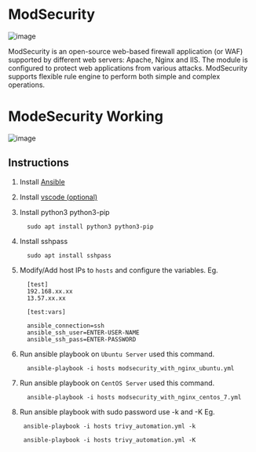 # ModSecurity

![image](https://raw.githubusercontent.com/owasp-modsecurity/ModSecurity/v3/master/others/modsec.png)

ModSecurity is an open-source web-based firewall application (or WAF) supported by different web servers: Apache, Nginx and IIS. The module is configured to protect web applications from various attacks. ModSecurity supports flexible rule engine to perform both simple and complex operations.

# ModeSecurity Working 

![image](https://github.com/ATUL9372/ModSecurity_with_Nginx/assets/99254634/deac3d76-fc92-483b-9998-ad47e4e22eb4)


## Instructions

1. Install [Ansible](https://docs.ansible.com/ansible/latest/installation_guide/installation_distros.html#installing-ansible-on-ubuntu)

2. Install [vscode (optional)](https://code.visualstudio.com/download)
   
3. Install python3 python3-pip

         sudo apt install python3 python3-pip

4. Install sshpass

         sudo apt install sshpass


5. Modify/Add host IPs to `hosts` and configure the variables. Eg.

         [test]
         192.168.xx.xx
         13.57.xx.xx
         
         [test:vars]
         
         ansible_connection=ssh
         ansible_ssh_user=ENTER-USER-NAME
         ansible_ssh_pass=ENTER-PASSWORD


6. Run ansible playbook on `Ubuntu Server` used this command.


         ansible-playbook -i hosts modsecurity_with_nginx_ubuntu.yml

   
   
8. Run ansible playbook on `CentOS Server` used this command.


         ansible-playbook -i hosts modsecurity_with_nginx_centos_7.yml

   


10. Run ansible playbook with sudo password use -k and -K Eg.

         
         ansible-playbook -i hosts trivy_automation.yml -k
         
         ansible-playbook -i hosts trivy_automation.yml -K

